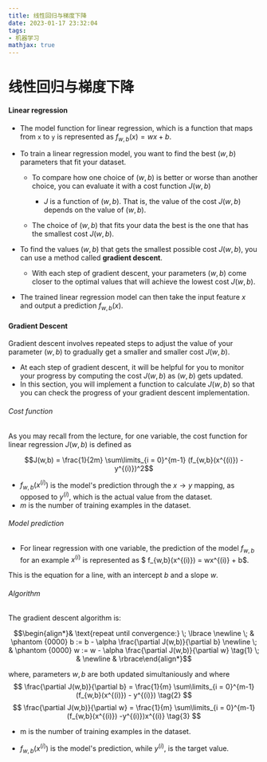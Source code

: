 ```yaml
---
title: 线性回归与梯度下降
date: 2023-01-17 23:32:04
tags:
- 机器学习
mathjax: true
---
```


# 线性回归与梯度下降

#### Linear regression

- The model function for linear regression, which is a function that maps from `x`  to `y`  is represented as $f_{w,b}(x) = wx + b$.

- To train a linear regression model, you want to find the best $(w,b)$ parameters that fit your dataset.  

  - To compare how one choice of $(w,b)$ is better or worse than another choice, you can evaluate it with a cost function $J(w,b)$
    - $J$ is a function of $(w,b)$. That is, the value of the cost $J(w,b)$ depends on the value of $(w,b)$.

  - The choice of $(w,b)$ that fits your data the best is the one that has the smallest cost $J(w,b)$.


- To find the values $(w,b)$ that gets the smallest possible cost $J(w,b)$, you can use a method called **gradient descent**. 
  - With each step of gradient descent, your parameters $(w,b)$ come closer to the optimal values that will achieve the lowest cost $J(w,b)$.

- The trained linear regression model can then take the input feature $x$ and output a prediction $f_{w,b}(x)$.

#### Gradient Descent

Gradient descent involves repeated steps to adjust the value of your parameter $(w,b)$ to gradually get a smaller and smaller cost $J(w,b)$.

- At each step of gradient descent, it will be helpful for you to monitor your progress by computing the cost $J(w,b)$ as $(w,b)$ gets updated. 
- In this section, you will implement a function to calculate $J(w,b)$ so that you can check the progress of your gradient descent implementation.

###### Cost function

As you may recall from the lecture, for one variable, the cost function for linear regression $J(w,b)$ is defined as

$$J(w,b) = \frac{1}{2m} \sum\limits_{i = 0}^{m-1} (f_{w,b}(x^{(i)}) - y^{(i)})^2$$ 

-  $f_{w,b}(x^{(i)})$ is the model's prediction through the $x\to y$ mapping, as opposed to $y^{(i)}$, which is the actual value from the dataset.
- $m$ is the number of training examples in the dataset.

###### Model prediction

- For linear regression with one variable, the prediction of the model $f_{w,b}$ for an example $x^{(i)}$ is represented as $ f_{w,b}(x^{(i)}) = wx^{(i)} + b$.

This is the equation for a line, with an intercept $b$ and a slope $w$.

###### Algorithm

The gradient descent algorithm is:

$$\begin{align*}& \text{repeat until convergence:} \; \lbrace \newline \; & \phantom {0000} b := b -  \alpha \frac{\partial J(w,b)}{\partial b} \newline       \; & \phantom {0000} w := w -  \alpha \frac{\partial J(w,b)}{\partial w} \tag{1}  \; & 
\newline & \rbrace\end{align*}$$

where, parameters $w, b$ are both updated simultaniously and where  
$$
\frac{\partial J(w,b)}{\partial b}  = \frac{1}{m} \sum\limits_{i = 0}^{m-1} (f_{w,b}(x^{(i)}) - y^{(i)}) \tag{2}
$$
$$
\frac{\partial J(w,b)}{\partial w}  = \frac{1}{m} \sum\limits_{i = 0}^{m-1} (f_{w,b}(x^{(i)}) -y^{(i)})x^{(i)} \tag{3}
$$
* m is the number of training examples in the dataset.

*  $f_{w,b}(x^{(i)})$ is the model's prediction, while $y^{(i)}$, is the target value.
